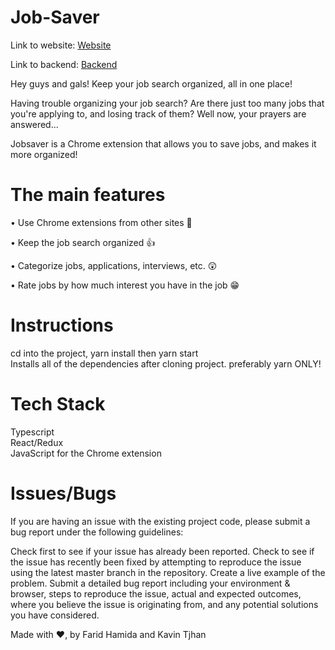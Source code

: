 # Job-Saver

Link to website: [Website](https://getmeajob.me)

Link to backend: [Backend](https://job-saver-be.herokuapp.com)
  
Hey guys and gals! Keep your job search organized, all in one place!

Having trouble organizing your job search? Are there just too many jobs that you're applying to, and losing track of them? Well now, your prayers are answered...

<bold>Jobsaver</bold> is a Chrome extension that allows you to save jobs, and makes it more organized!

# The main features
• Use Chrome extensions from other sites 👋   

• Keep the job search organized 👍  

• Categorize jobs, applications, interviews, etc. 😲  

• Rate jobs by how much interest you have in the job 😁  

# Instructions
cd into the project, yarn install then yarn start   
Installs all of the dependencies after cloning project. preferably yarn ONLY!

# Tech Stack
Typescript  
React/Redux  
JavaScript for the Chrome extension

# Issues/Bugs
If you are having an issue with the existing project code, please submit a bug report under the following guidelines:

Check first to see if your issue has already been reported.
Check to see if the issue has recently been fixed by attempting to reproduce the issue using the latest master branch in the repository.
Create a live example of the problem.
Submit a detailed bug report including your environment & browser, steps to reproduce the issue, actual and expected outcomes, where you believe the issue is originating from, and any potential solutions you have considered.

Made with ❤️, by Farid Hamida and Kavin Tjhan
